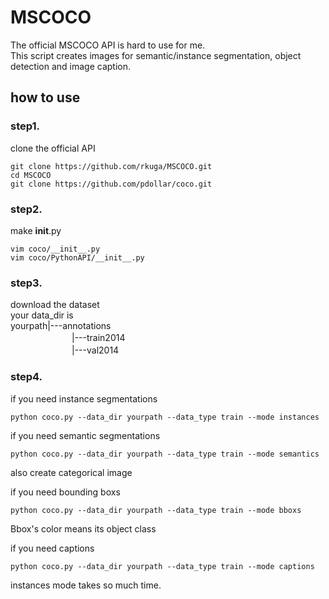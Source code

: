 # MSCOCO
The official MSCOCO API is hard to use for me.  
This script creates images for semantic/instance segmentation, object detection and image caption.  
  
## how to use
  
### step1.  
clone the official API

```
git clone https://github.com/rkuga/MSCOCO.git
cd MSCOCO
git clone https://github.com/pdollar/coco.git
```

### step2.  
make __init__.py    
```
vim coco/__init__.py
vim coco/PythonAPI/__init__.py
```

### step3.  
download the dataset<br>
your data_dir is<br>
yourpath|---annotations<br>
　　　　　　　|---train2014<br>
　　　　　　　|---val2014<br>
  
### step4.  
if you need instance segmentations
```
python coco.py --data_dir yourpath --data_type train --mode instances
```

 
if you need semantic segmentations
```
python coco.py --data_dir yourpath --data_type train --mode semantics
```
also create categorical image  
  
  
if you need bounding boxs
```
python coco.py --data_dir yourpath --data_type train --mode bboxs
```
Bbox's color means its object class  
  

if you need captions
```
python coco.py --data_dir yourpath --data_type train --mode captions
```
  
  
  

instances mode takes so much time.

